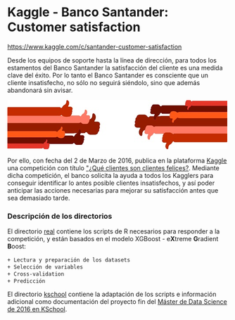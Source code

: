 # Kaggle - Banco Santander: Customer satisfaction
https://www.kaggle.com/c/santander-customer-satisfaction

Desde los equipos de soporte hasta la línea de dirección, para todos los estamentos del Banco Santander la satisfacción del cliente es una medida clave del éxito. Por lo tanto el Banco Santander es consciente que un cliente insatisfecho, no sólo no seguirá siéndolo, sino que además abandonará sin avisar.

![](https://github.com/xalmond/kaggle_santander_customer_satisfaction/blob/master/submission/images/santander_custsat_red.jpg)  

Por ello, con fecha del 2 de Marzo de 2016, publica en la plataforma [Kaggle](http://www.kaggle.com) una competición con título ["¿Qué clientes son clientes felices?](https://www.kaggle.com/c/santander-customer-satisfaction). Mediante dicha competición, el banco solicita la ayuda a todos los Kagglers para conseguir identificar lo antes posible clientes insatisfechos, y así poder anticipar las acciones necesarias para mejorar su satisfacción antes que sea demasiado tarde.

### Descripción de los directorios

El directorio [real](https://github.com/xalmond/kaggle_santander_customer_satisfaction/tree/master/real) contiene los scripts de R necesarios para responder a la competición, y están basados en el modelo XGBoost - e**X**treme **G**radient **B**oost:

    + Lectura y preparación de los datasets
    + Selección de variables
    + Cross-validation
    + Predicción

El directorio [kschool](https://github.com/xalmond/kaggle_santander_customer_satisfaction/tree/master/kschool) contiene la adaptación de los scripts e información adicional como documentación del proyecto fin del [Máster de Data Science de 2016 en KSchool](http://kschool.com/cursos/madrid/master-en-data-science/).
